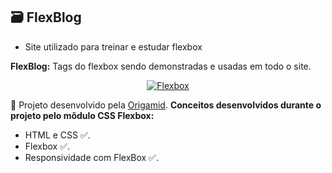 ## 🗃️ FlexBlog

- Site utilizado para treinar e estudar flexbox

<strong>FlexBlog:</strong>  Tags do flexbox sendo demonstradas e usadas em todo o site. 

<p align="center">
  <a href="https://ibb.co/tP5pRYV"><img src="https://i.ibb.co/XkTxHFc/Flexbox.jpg" alt="Flexbox" border="0"></a>
</p>

📌 Projeto desenvolvido pela [Origamid](https://www.origamid.com/). <strong>Conceitos desenvolvidos durante o projeto pelo môdulo CSS Flexbox:</strong>

- HTML e CSS ✅.
- Flexbox ✅.
- Responsividade com FlexBox ✅.
